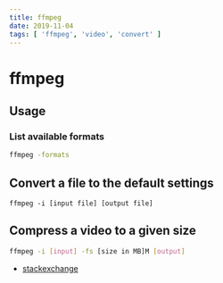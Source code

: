 ```yaml
---
title: ffmpeg
date: 2019-11-04
tags: [ 'ffmpeg', 'video', 'convert' ]
---
```


# ffmpeg

## Usage

### List available formats
```bash
ffmpeg -formats
```

## Convert a file to the default settings

```
ffmpeg -i [input file] [output file]
```

## Compress a video to a given size

```bash
ffmpeg -i [input] -fs [size in MB]M [output]
```

* [stackexchange](https://unix.stackexchange.com/questions/28803/how-can-i-reduce-a-videos-size-with-ffmpeg)
